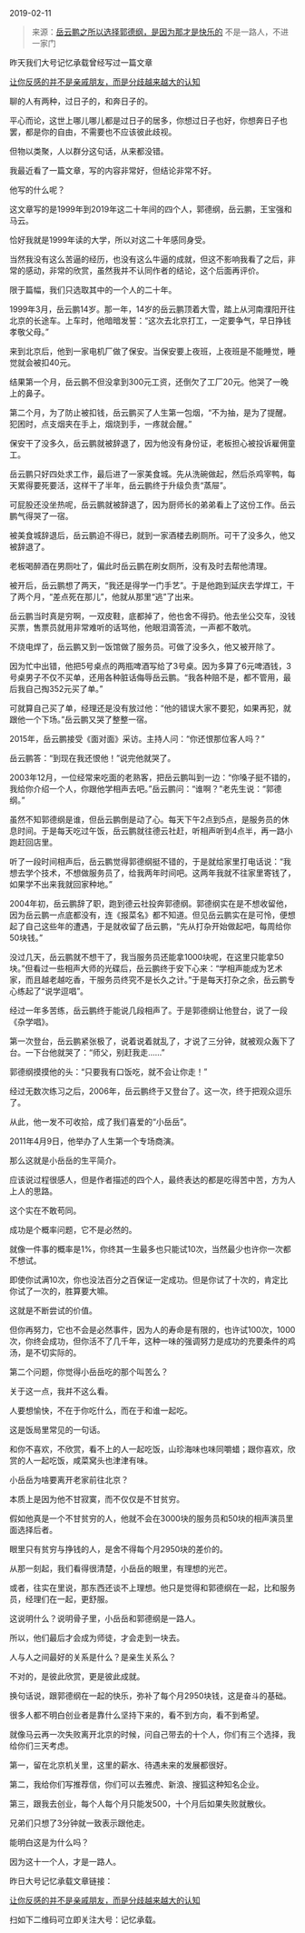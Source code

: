 2019-02-11

> 来源：[岳云鹏之所以选择郭德纲，是因为那才是快乐的](http://mp.weixin.qq.com/s?__biz=MzU3NDc5Nzc0NQ==&mid=2247484008&idx=1&sn=67f05e6d13e92eed0d28c645e6706542&chksm=fd2da0b6ca5a29a0ba8f3aa93e4a6f5061058ff83aca913baa3c822da892fcd83f12cee649dd&scene=27#wechat_redirect)
> 不是一路人，不进一家门

昨天我们大号记忆承载曾经写过一篇文章

[让你反感的并不是亲戚朋友，而是分歧越来越大的认知](https://mp.weixin.qq.com/s?__biz=MzU0MjYwNDU2Mw==&mid=2247485764&idx=1&sn=8bd93dd96739b460b7754975e0068ac2&chksm=fb196538cc6eec2e5f87f615437254d52d76fa66b17f2ebdf1439df7fa47d4d562c41df7f7ea&token=1718465428&lang=zh_CN&scene=21#wechat_redirect)  

聊的人有两种，过日子的，和奔日子的。

  

平心而论，这世上哪儿哪儿都是过日子的居多，你想过日子也好，你想奔日子也罢，都是你的自由，不需要也不应该彼此歧视。

  

但物以类聚，人以群分这句话，从来都没错。

  

我最近看了一篇文章，写的内容非常好，但结论非常不好。

  

他写的什么呢？

  

这文章写的是1999年到2019年这二十年间的四个人，郭德纲，岳云鹏，王宝强和马云。

  

恰好我就是1999年读的大学，所以对这二十年感同身受。

  

当然我没有这么苦逼的经历，也没有这么牛逼的成就，但这不影响我看了之后，非常的感动，非常的欣赏，虽然我并不认同作者的结论，这个后面再评价。

  

限于篇幅，我们只选取其中的一个人的二十年。

  

1999年3月，岳云鹏14岁。那一年，14岁的岳云鹏顶着大雪，踏上从河南濮阳开往北京的长途车。上车时，他暗暗发誓：“这次去北京打工，一定要争气，早日挣钱孝敬父母。”  

  

来到北京后，他到一家电机厂做了保安。当保安要上夜班，上夜班是不能睡觉，睡觉就会被扣40元。  

  

结果第一个月，岳云鹏不但没拿到300元工资，还倒欠了工厂20元。他哭了一晚上的鼻子。

  

第二个月，为了防止被扣钱，岳云鹏买了人生第一包烟，“不为抽，是为了提醒。犯困时，点支烟夹在手上，烟烧到手，一疼就会醒。”

  

保安干了没多久，岳云鹏就被辞退了，因为他没有身份证，老板担心被投诉雇佣童工。

  

岳云鹏只好四处求工作，最后进了一家美食城。先从洗碗做起，然后杀鸡宰鸭，每天累得要死要活，这样干了半年，岳云鹏终于升级负责“蒸屉”。

  

可屁股还没坐热呢，岳云鹏就被辞退了，因为厨师长的弟弟看上了这份工作。岳云鹏气得哭了一宿。

  

被美食城辞退后，岳云鹏迫不得已，就到一家酒楼去刷厕所。可干了没多久，他又被辞退了。

  

老板喝醉酒在男厕吐了，偏此时岳云鹏在刷女厕所，没有及时去帮他清理。

  

被开后，岳云鹏想了两天，“我还是得学一门手艺”。于是他跑到延庆去学焊工，干了两个月，“差点死在那儿”，他就从那里“逃”了出来。

  

岳云鹏当时真是穷啊，一双皮鞋，底都掉了，他也舍不得扔。他去坐公交车，没钱买票，售票员就用非常难听的话骂他，他眼泪滴答流，一声都不敢吭。

  

不烧电焊了，岳云鹏又到一饭馆做了服务员。可做了没多久，他又被开除了。

  

因为忙中出错，他把5号桌点的两瓶啤酒写给了3号桌。因为多算了6元啤酒钱，3号桌男子不仅不买单，还用各种脏话侮辱岳云鹏。“我各种赔不是，都不管用，最后我自己掏352元买了单。”

  

可就算自己买了单，经理还是没有放过他：“他的错误大家不要犯，如果再犯，就跟他一个下场。”岳云鹏又哭了整整一宿。

  

2015年，岳云鹏接受《面对面》采访。主持人问：“你还恨那位客人吗？”

  

岳云鹏答：“到现在我还恨他！”说完他就哭了。

  

2003年12月，一位经常来吃面的老熟客，把岳云鹏叫到一边：“你嗓子挺不错的，我给你介绍一个人，你跟他学相声去吧。”岳云鹏问：“谁啊？”老先生说：“郭德纲。”  

  

虽然不知郭德纲是谁，但岳云鹏倒是动了心。每天下午2点到5点，是服务员的休息时间。于是每天吃过午饭，岳云鹏就往德云社赶，听相声听到4点半，再一路小跑赶回店里。

  

听了一段时间相声后，岳云鹏觉得郭德纲挺不错的，于是就给家里打电话说：“我想去学个技术，不想做服务员了，给我两年时间吧。这两年我就不往家里寄钱了，如果学不出来我就回家种地。”

  

2004年初，岳云鹏辞了职，跑到德云社投奔郭德纲。郭德纲实在是不想收留他，因为岳云鹏一点底都没有，连《报菜名》都不知道。但见岳云鹏实在是可怜，便想起了自己这些年的遭遇，于是就收留了岳云鹏，“先从打杂开始做起吧，每周给你50块钱。”

  

没过几天，岳云鹏就不想干了，我当服务员还能拿1000块呢，在这里只能拿50块。”但看过一些相声大师的光碟后，岳云鹏终于安下心来：“学相声能成为艺术家，而且越老越吃香，干服务员终究不是长久之计。”于是每天打杂之余，岳云鹏专心练起了“说学逗唱”。

  

经过一年多苦练，岳云鹏终于能说几段相声了。于是郭德纲让他登台，说了一段《杂学唱》。

  

第一次登台，岳云鹏紧张极了，说着说着就乱了，才说了三分钟，就被观众轰下了台。一下台他就哭了：“师父，别赶我走……”

  

郭德纲摸摸他的头：“只要我有口饭吃，就不会让你走！”

  

经过无数次练习之后，2006年，岳云鹏终于又登台了。这一次，终于把观众逗乐了。

  

从此，他一发不可收拾，成了我们喜爱的“小岳岳”。

  

2011年4月9日，他举办了人生第一个专场商演。

  

那么这就是小岳岳的生平简介。  

  

应该说过程很感人，但是作者描述的四个人，最终表达的都是吃得苦中苦，方为人上人的思路。

  

这个实在不敢苟同。

  

成功是个概率问题，它不是必然的。

  

就像一件事的概率是1%，你终其一生最多也只能试10次，当然最少也许你一次都不想试。

  

即使你试满10次，你也没法百分之百保证一定成功。但是你试了十次的，肯定比你试了一次的，胜算要大嘛。

  

这就是不断尝试的价值。

  

但你再努力，它也不会是必然事件，因为人的寿命是有限的，也许试100次，1000次，你终会成功，但你活不了几千年，这种一味的强调努力是成功的充要条件的鸡汤，是不切实际的。

  

第二个问题，你觉得小岳岳吃的那个叫苦么？

  

关于这一点，我并不这么看。

  

人要想愉快，不在于你吃什么，而在于和谁一起吃。

  

这是饭局里常见的一句话。

  

和你不喜欢，不欣赏，看不上的人一起吃饭，山珍海味也味同嚼蜡；跟你喜欢，欣赏的人一起吃饭，咸菜窝头也津津有味。

  

小岳岳为啥要离开老家前往北京？

  

本质上是因为他不甘寂寞，而不仅仅是不甘贫穷。

  

假如他真是一个不甘贫穷的人，他就不会在3000块的服务员和50块的相声演员里面选择后者。

  

眼里只有贫穷与挣钱的人，是舍不得每个月2950块的差价的。

  

从那一刻起，我们看得很清楚，小岳岳的眼里，有理想的光芒。

  

或者，往实在里说，那东西还谈不上理想。他只是觉得和郭德纲在一起，比和服务员，经理们在一起，更舒服。

  

这说明什么？说明骨子里，小岳岳和郭德纲是一路人。

  

所以，他们最后才会成为师徒，才会走到一块去。

  

人与人之间最好的关系是什么？是亲生关系么？

  

不对的，是彼此欣赏，更是彼此成就。

  

换句话说，跟郭德纲在一起的快乐，弥补了每个月2950块钱，这是奋斗的基础。

  

很多人都不明白创业者是靠什么坚持下来的，看不到方向，看不到希望。

  

就像马云再一次失败离开北京的时候，问自己带去的十个人，你们有三个选择，我给你们三天考虑。

  

第一，留在北京机关里，这里的薪水、待遇未来的发展都很好。

第二，我给你们写推荐信，你们可以去雅虎、新浪、搜狐这种知名企业。

第三，跟我去创业，每个人每个月只能发500，十个月后如果失败就散伙。

  

兄弟们只想了3分钟就一致表示跟他走。

  

能明白这是为什么吗？

  

因为这十一个人，才是一路人。

  

昨日大号记忆承载文章链接：

[让你反感的并不是亲戚朋友，而是分歧越来越大的认知](https://mp.weixin.qq.com/s?__biz=MzU0MjYwNDU2Mw==&mid=2247485764&idx=1&sn=8bd93dd96739b460b7754975e0068ac2&chksm=fb196538cc6eec2e5f87f615437254d52d76fa66b17f2ebdf1439df7fa47d4d562c41df7f7ea&token=1718465428&lang=zh_CN&scene=21#wechat_redirect)  

  

扫如下二维码可立即关注大号：记忆承载。  

